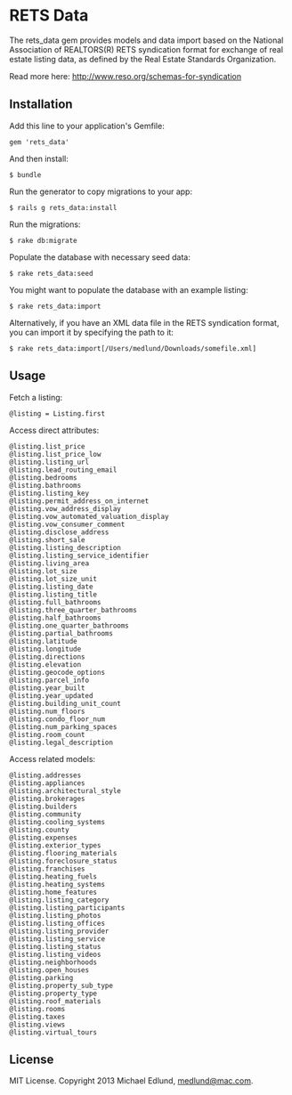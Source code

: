 # RETS Data

The rets_data gem provides models and data import based on the National Association of REALTORS(R) RETS syndication format for exchange of real estate listing data, as defined by the Real Estate Standards Organization. 

Read more here:
http://www.reso.org/schemas-for-syndication

## Installation

Add this line to your application's Gemfile:

	gem 'rets_data'

And then install:

    $ bundle

Run the generator to copy migrations to your app:

    $ rails g rets_data:install

Run the migrations:

    $ rake db:migrate

Populate the database with necessary seed data:

	$ rake rets_data:seed

You might want to populate the database with an example listing:

	$ rake rets_data:import

Alternatively, if you have an XML data file in the RETS syndication format, you can import it by specifying the path to it:

	$ rake rets_data:import[/Users/medlund/Downloads/somefile.xml]


## Usage

Fetch a listing:

	@listing = Listing.first

Access direct attributes:

	@listing.list_price
	@listing.list_price_low
	@listing.listing_url
	@listing.lead_routing_email
	@listing.bedrooms
	@listing.bathrooms
	@listing.listing_key
	@listing.permit_address_on_internet
	@listing.vow_address_display
	@listing.vow_automated_valuation_display
	@listing.vow_consumer_comment
	@listing.disclose_address
	@listing.short_sale
	@listing.listing_description
	@listing.listing_service_identifier
	@listing.living_area
	@listing.lot_size
	@listing.lot_size_unit
	@listing.listing_date
	@listing.listing_title
	@listing.full_bathrooms
	@listing.three_quarter_bathrooms
	@listing.half_bathrooms
	@listing.one_quarter_bathrooms
	@listing.partial_bathrooms
	@listing.latitude
	@listing.longitude
	@listing.directions
	@listing.elevation
	@listing.geocode_options
	@listing.parcel_info
	@listing.year_built
	@listing.year_updated
	@listing.building_unit_count
	@listing.num_floors
	@listing.condo_floor_num
	@listing.num_parking_spaces
	@listing.room_count
	@listing.legal_description

Access related models:

	@listing.addresses
	@listing.appliances
	@listing.architectural_style
	@listing.brokerages
	@listing.builders
	@listing.community
	@listing.cooling_systems
	@listing.county
	@listing.expenses
	@listing.exterior_types
	@listing.flooring_materials
	@listing.foreclosure_status
	@listing.franchises
	@listing.heating_fuels
	@listing.heating_systems
	@listing.home_features
	@listing.listing_category
	@listing.listing_participants
	@listing.listing_photos
	@listing.listing_offices
	@listing.listing_provider
	@listing.listing_service
	@listing.listing_status
	@listing.listing_videos
	@listing.neighborhoods
	@listing.open_houses
	@listing.parking
	@listing.property_sub_type
	@listing.property_type
	@listing.roof_materials
	@listing.rooms
	@listing.taxes
	@listing.views
	@listing.virtual_tours

## License

MIT License. Copyright 2013 Michael Edlund, medlund@mac.com.

  

